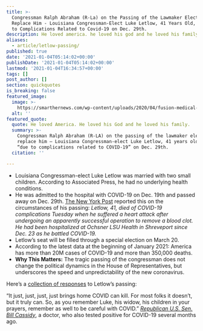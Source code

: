 ```yaml
---
title: >-
  Congressman Ralph Abraham (R-La) on the Passing of the Lawmaker Elected to
  Replace Him - Louisiana Congressman-Elect Luke Letlow, 41 Years Old, Died Due
  to Complications Related to Covid-19 on Dec. 29th.
description: He loved america. he loved his god and he loved his family.
aliases:
  - article/letlow-passing/
published: true
date: '2021-01-04T05:14:02+00:00'
publishDate: '2021-01-04T05:14:02+00:00'
lastmod: '2021-01-04T16:34:57+00:00'
tags: []
post_author: []
section: quickquotes
is_breaking: false
featured_image:
  image: >-
    https://smarthernews.com/wp-content/uploads/2020/04/fusion-medical-animation-EAgGqOiDDMg-unsplash-min-1024x576.jpg
  alt: ''
featured_quote:
  quote: He loved America. He loved his God and he loved his family.
  summary: >-
    Congressman Ralph Abraham (R-LA) on the passing of the lawmaker elected to
    replace him – Louisiana Congressman-elect Luke Letlow, 41 years old, died
    “due to complications related to COVID-19” on Dec. 29th.
  citation: ''

---
```

*   Louisiana Congressman-elect Luke Letlow was married with two small children. According to Associated Press, he had no underlying health conditions.
*   He was admitted to the hospital with COVID-19 on Dec. 19th and passed away on Dec. 29th. [The New York Post](https://nypost.com/2021/01/02/congressman-elect-luke-letlow-41-mourned-after-covid-19-death/) reported this on the circumstances of his passing: _Letlow, 41, died of COVID-19 complications Tuesday when he suffered a heart attack after undergoing an apparently successful operation to remove a blood clot. He had been hospitalized at Ochsner LSU Health in Shreveport since Dec. 23 as he battled COVID-19._
*   Letlow’s seat will be filled through a special election on March 20.
*   According to the latest data at the beginning of January 2021: America has more than 20M cases of COVID-19 and more than 350,000 deaths.
*   **Why This Matters:** The tragic passing of the congressman does not change the political dynamics in the House of Representatives, but underscores the speed and unpredictability of the new coronavirus.

Here’s a [collection of responses](https://www.wtvy.com/2021/01/02/louisiana-congressman-elect-luke-letlow-dies-after-being-hospitalized-with-coronavirus/) to Letlow’s passing:

“It just, just, just, just brings home COVID can kill. For most folks it doesn’t, but it truly can. So, as you remember Luke, his widow, his children in your prayers, remember as well to be careful with COVID.” [_Republican U.S. Sen. Bill Cassidy_](https://apnews.com/article/louisiana-coronavirus-pandemic-shreveport-bd0de82f39d856ef262f81fd66dec1d8), a doctor, who also tested positive for COVID-19 several months ago.